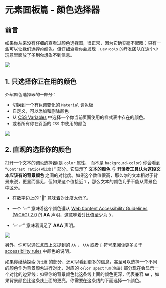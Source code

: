 # 元素面板篇 - 颜色选择器

## 前言

如果你从来没有仔细的查看过颜色选择器，很正常，因为它确实毫不起眼：只有一些可以让我们选择的颜色。但仔细查看你会发现：`DevTools` 的开发团队在这个小玩意里面放了多到你想象不到信息。

![](https://user-gold-cdn.xitu.io/2018/12/12/167a1d2cc62a8d0f?w=916&h=550&f=gif&s=1114253)

## 1\. 只选择你正在用的颜色

介绍颜色选择器的一部分：

*   切换到一个有色调变化的 `Material` 调色板
*   自定义，可以添加和删除颜色
*   从 [CSS Variables](https://developer.mozilla.org/en-US/docs/Web/CSS/Using_CSS_variables) 中选择一个你当前页面使用的样式表中存在的颜色。
*   或者所有你在页面的 `CSS` 中使用的颜色

![](https://user-gold-cdn.xitu.io/2019/1/22/1687495003d24d3b?w=1896&h=1214&f=png&s=996003)

## 2\. 直观的选择你的颜色

打开一个文本的调色选择器(是 `color` 属性， 而不是 `background-color`) 你会看到 `“Contrast ratio(对比度)”` 部分。它显示了 **文本的颜色** 与 **开发者工具认为这段文本应该有的背景颜色** 之间的对比度。如果这个数值很高，那么你的文本相对于背景来说，更显而易见，但如果这个值接近 `1` ，那么文本的颜色几乎不能从背景色中区分。

*   在数字边上的 “🚫” 意味着对比度太低了。
    
*   一个 “✅” 意味着这个颜色遵从 [Web Content Accessibility Guidelines (WCAG) 2.0](https://www.w3.org/TR/UNDERSTANDING-WCAG20/conformance.html) 的 **AA** 声明，这意味着对比值至少为 `3`，
    
*   “✅ ✅” 意味着满足了 **AAA** 声明。
    

![](https://user-gold-cdn.xitu.io/2018/12/12/167a1d2cc3b22cdd?w=696&h=726&f=gif&s=2271406)

另外，你可以通过点击上文提到的 `AA` ， `AAA` 或者 `🚫` 符号来阅读更多关于[accessibility rules](https://developers.google.com/web/fundamentals/accessibility/accessible-styles#color_and_contrast) 中颜色的说明。

如果你继续探索 `对比度` 的部分，还可以看到更多的信息，甚至可以选择一个不同的颜色作为背景颜色进行对比，对应的 `color spectrum(色谱)` 部分现在会显示一个对比的边界线：如果你的背景颜色比这条线上面的颜色更深，代表兼容 **`AA`** ，如果背景颜色比这条线上面的更亮，你需要在这条线的下面选择一个颜色。